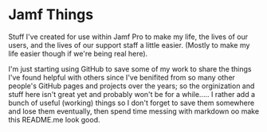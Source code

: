 # Jamf Things
Stuff I've created for use within Jamf Pro to make my life, the lives of our users, and the lives of our support staff a little easier. (Mostly to make my life easier though if we're being real here).

I'm just starting using GitHub to save some of my work to share the things I've found helpful with others since I've benifited from so many other people's GitHub pages and projects over the years; so the orginization and stuff here isn't great yet and probably won't be for a while..... I rather add a bunch of useful (working) things so I don't forget to save them somewhere and lose them eventually, then spend time messing with markdown oo make this README.me look good.
